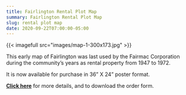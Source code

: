 ```yaml
---
title: Fairlington Rental Plot Map
summary: Fairlington Rental Plot Map
slug: rental plot map
date: 2020-09-22T07:00:00-05:00
---
```


{{< imagefull src="images/map-1-300x173.jpg" >}}

This early map of Fairlington was last used by the Fairmac Corporation during the community’s years as rental property from 1947 to 1972.

It is now available for purchase in 36” X 24” poster format.

[**Click here**](http://www.fairlingtonhistoricalsociety.org/community-models/maps/) for more details, and to download the order form.